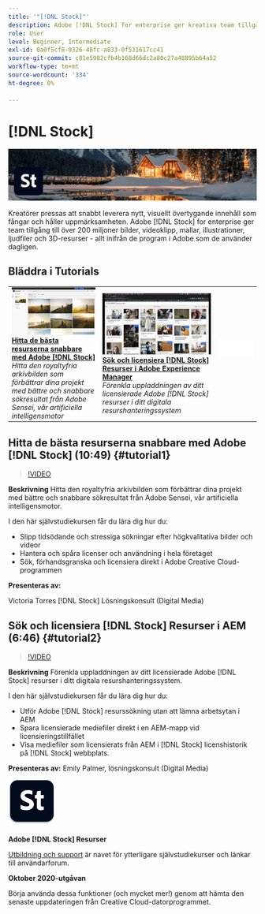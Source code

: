 ```yaml
---
title: '"[!DNL Stock]"'
description: Adobe [!DNL Stock] for enterprise ger kreativa team tillgång till över 200 miljoner bilder, videor, mallar, illustrationer, ljudfiler och 3D-resurser
role: User
level: Beginner, Intermediate
exl-id: 0a0f5cf8-0326-48fc-a833-0f531617cc41
source-git-commit: c81e5982cfb4b168d66dc2a80c27a48895b64a52
workflow-type: tm+mt
source-wordcount: '334'
ht-degree: 0%

---
```


# [!DNL Stock]

![Tutorial Hero Image](../assets/Stock.jpg)

Kreatörer pressas att snabbt leverera nytt, visuellt övertygande innehåll som fångar och håller uppmärksamheten. Adobe [!DNL Stock] for enterprise ger team tillgång till över 200 miljoner bilder, videoklipp, mallar, illustrationer, ljudfiler och 3D-resurser - allt inifrån de program i Adobe som de använder dagligen.

## Bläddra i Tutorials

<table style="table-layout:fixed">
<tr>
 <td>
   <a href="stock.md#tutorial1">
      <img alt="Hitta de bästa resurserna snabbare med Adobe [!DNL Stock]" src="../assets/stock_torres_thumbnail.jpg" />
   </a>
    <div>
   <a href="stock.md#tutorial1"><strong>Hitta de bästa resurserna snabbare med Adobe [!DNL Stock]</strong></a>
    </div>
    <em>Hitta den royaltyfria arkivbilden som förbättrar dina projekt med bättre och snabbare sökresultat från Adobe Sensei, vår artificiella intelligensmotor</em>
    <br>
  </td>
  <td>
   <a href="stock.md#tutorial2">
      <img alt="Sök och licensiera [!DNL Stock] Resurser i AEM" src="../assets/stock_aemintegration_palmer_thumbnail.jpg" />
   </a>
    <div>
   <a href="stock.md#tutorial2"><strong>Sök och licensiera [!DNL Stock] Resurser i Adobe Experience Manager</strong></a>
    </div>
    <em>Förenkla uppladdningen av ditt licensierade Adobe [!DNL Stock] resurser i ditt digitala resurshanteringssystem</em>
    <br>
  </td>
  <td>
    <img alt="Mellanrum" src="../assets/Whitespacer.png" />
    <div>
    <br>
  </td>
</tr>
</table>

## Hitta de bästa resurserna snabbare med Adobe [!DNL Stock] (10:49) {#tutorial1}

>[!VIDEO](https://video.tv.adobe.com/v/326951?hidetitle=true)

**Beskrivning**
Hitta den royaltyfria arkivbilden som förbättrar dina projekt med bättre och snabbare sökresultat från Adobe Sensei, vår artificiella intelligensmotor.

I den här självstudiekursen får du lära dig hur du:
* Slipp tidsödande och stressiga sökningar efter högkvalitativa bilder och videor
* Hantera och spåra licenser och användning i hela företaget
* Sök, förhandsgranska och licensiera direkt i Adobe Creative Cloud-programmen

**Presenteras av:**

Victoria Torres [!DNL Stock] Lösningskonsult (Digital Media)

## Sök och licensiera [!DNL Stock] Resurser i AEM (6:46) {#tutorial2}

>[!VIDEO](https://video.tv.adobe.com/v/326952?hidetitle=true)

**Beskrivning**
Förenkla uppladdningen av ditt licensierade Adobe [!DNL Stock] resurser i ditt digitala resurshanteringssystem.

I den här självstudiekursen får du lära dig hur du:
* Utför Adobe [!DNL Stock] resurssökning utan att lämna arbetsytan i AEM
* Spara licensierade mediefiler direkt i en AEM-mapp vid licensieringstillfället
* Visa mediefiler som licensierats från AEM i [!DNL Stock] licenshistorik på [!DNL Stock] webbplats.

**Presenteras av:**
Emily Palmer, lösningskonsult (Digital Media)

![[!DNL Stock] Logotyp](../assets/st_appicon_96.png)

**Adobe [!DNL Stock] Resurser**

[Utbildning och support](https://helpx.adobe.com/support/stock.html) är navet för ytterligare självstudiekurser och länkar till användarforum.

**Oktober 2020-utgåvan**

Börja använda dessa funktioner (och mycket mer!) genom att hämta den senaste uppdateringen från Creative Cloud-datorprogrammet.
